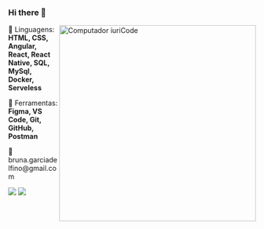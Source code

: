 ### Hi there 👋

<img src="https://raw.githubusercontent.com/MicaelliMedeiros/micaellimedeiros/master/image/computer-illustration.png" min-width="400px" max-width="400px" width="400px" align="right" alt="Computador iuriCode">


<p align="left">
  🦄 Linguagens: <strong> HTML, CSS, Angular, React, React Native, SQL, MySql, Docker, Serveless </strong>
</p>

<p align="left">
  💼 Ferramentas: <strong>Figma, VS Code, Git, GitHub, Postman </strong>
</p>

<p align="left">
  💌 bruna.garciadelfino@gmail.com
</p>

<p align="left">
  <a href="#" alt="Gmail">
  <img src="https://img.shields.io/badge/-Gmail-FF0000?style=flat-square&labelColor=FF0000&logo=gmail&logoColor=white&link=bruna.garciadelfino@gmail.com" /></a>

  <a href="#" alt="Linkedin">
  <img src="https://img.shields.io/badge/-Linkedin-0e76a8?style=flat-square&logo=Linkedin&logoColor=white&link=https://www.linkedin.com/in/bruna-garcia-delfino-5a22bb181/" /></a>
</p>  
